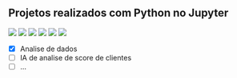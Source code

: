 ## Projetos realizados com Python no Jupyter

![](https://img.shields.io/github/stars/rogerdemetrio/editor.md.svg) ![](https://img.shields.io/github/forks/rogerdemetrio/editor.md.svg) ![](https://img.shields.io/github/tag/rogerdemetrio/editor.md.svg) ![](https://img.shields.io/github/release/rogerdemetrio/editor.md.svg) ![](https://img.shields.io/github/issues/rogerdemetrio/editor.md.svg) ![](https://img.shields.io/bower/v/editor.md.svg)

- [x] Analise de dados
- [ ] IA de analise de score de clientes
- [ ] ...

